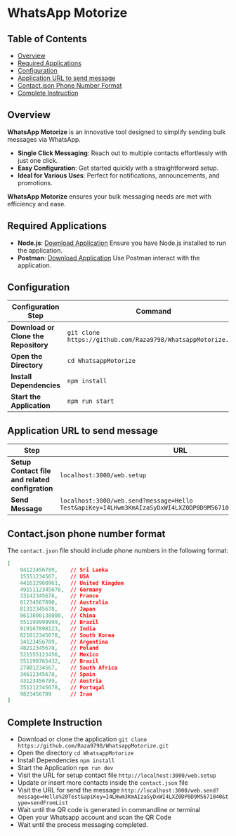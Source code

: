 # WhatsApp Motorize

## Table of Contents

- [Overview](#overview)
- [Required Applications](#required-applications)
- [Configuration](#configuration)
- [Application URL to send message](#application-url-to-send-message)
- [Contact.json Phone Number Format](#contactjson-phone-number-format)
- [Complete Instruction](#complete-instruction)

## Overview

**WhatsApp Motorize** is an innovative tool designed to simplify sending bulk messages via WhatsApp.

- **Single Click Messaging**: Reach out to multiple contacts effortlessly with just one click.
- **Easy Configuration**: Get started quickly with a straightforward setup.
- **Ideal for Various Uses**: Perfect for notifications, announcements, and promotions.

**WhatsApp Motorize** ensures your bulk messaging needs are met with efficiency and ease.

## Required Applications

- **Node.js**: [Download Application](https://nodejs.org/en/?gad_source=1&gclid=Cj0KCQjwwae1BhC_ARIsAK4JfrxSfRISKQZPRzH2wsIzTZ639RufmSoAG2sP1nEMaQzPzdz9PS_Dt28aAqwSEALw_wcB) Ensure you have Node.js installed to run the application.
- **Postman**: [Download Application](https://www.postman.com/downloads/) Use Postman interact with the application.


## Configuration

| Configuration Step          | Command                                           |
|-----------------------------|---------------------------------------------------|
| **Download or Clone the Repository** | `git clone https://github.com/Raza9798/WhatsappMotorize.git` |
| **Open the Directory**      | `cd WhatsappMotorize`                            |
| **Install Dependencies**    | `npm install`                                    |
| **Start the Application**   | `npm run start`                                  |


## Application URL to send message

| Step          | URL                                           |
|-----------------------------|---------------------------------------------------|
| **Setup Contact file and related configration** | `localhost:3000/web.setup` |
| **Send Message**      | `localhost:3000/web.send?message=Hello Test&apiKey=I4LHwm3KmAIzaSyDxWI4LXZ0DP0D9M5671040&type=sendFromList` |


## Contact.json phone number format
The `contact.json` file should include phone numbers in the following format:
```json
[
    94123456789,    // Sri Lanka
    15551234567,    // USA
    441632960961,   // United Kingdom
    4915112345678,  // Germany
    33142345678,    // France
    61234567890,    // Australia
    81312345678,    // Japan
    8613800138000,  // China
    551199999999,   // Brazil
    919167890123,   // India
    821012345678,   // South Korea
    34123456789,    // Argentina
    48212345678,    // Poland
    521555123456,   // Mexico
    551198765432,   // Brazil
    27801234567,    // South Africa
    34612345678,    // Spain
    43123456789,    // Austria
    351212345678,   // Portugal
    9823456789      // Iran
]
```

## Complete Instruction
* Download or clone the application `git clone https://github.com/Raza9798/WhatsappMotorize.git`
* Open the directory `cd WhatsappMotorize`
* Install Dependencies `npm install`
* Start the Application `npm run dev`
* Visit the URL for setup contact file `http://localhost:3000/web.setup`
* Update or insert more contacts inside the `contact.json` file
* Visit the URL for send the message `http://localhost:3000/web.send?message=Hello%20Test&apiKey=I4LHwm3KmAIzaSyDxWI4LXZ0DP0D9M5671040&type=sendFromList`
* Wait until the QR code is generated in commandline or terminal
* Open your Whatsapp account and scan the QR Code
* Wait until the process messaging completed.